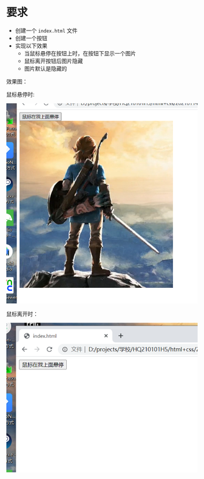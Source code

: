 # 要求
- 创建一个 `index.html` 文件
- 创建一个按钮
- 实现以下效果
    - 当鼠标悬停在按钮上时，在按钮下显示一个图片
    - 鼠标离开按钮后图片隐藏
    - 图片默认是隐藏的

效果图：

鼠标悬停时:

![](./1.png)

鼠标离开时：

![](./2.png)